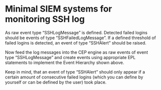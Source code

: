 # Minimal SIEM systems for monitoring SSH log

As raw event type “SSHLogMessage” is defined. 
Detected failed logins should be events of type “SSHFailedLogMessage”. 
If a defined threshold of failed logins is detected, an event of type “SSHAlert” should be raised.

Now feed the log messages into the CEP engine as raw events of event type “SSHLogMessage” and create events using appropriate EPL statements to implement the Event Hierarchy shown above.

Keep in mind, that an event of type “SSHAlert” should only appear if a certain amount of consecutive failed logins (which you can define by yourself or can be defined by the user) took place.
